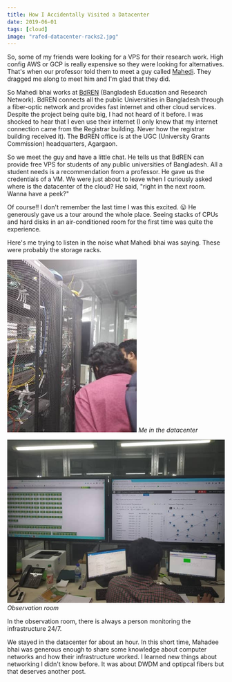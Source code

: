 ```yaml
---
title: How I Accidentally Visited a Datacenter
date: 2019-06-01
tags: [cloud]
image: "rafed-datacenter-racks2.jpg"
---
```


So, some of my friends were looking for a VPS for their research work. High config AWS or GCP is really expensive so they were looking for alternatives. That's when our professor told them to meet a guy called [Mahedi](https://www.facebook.com/mahedi.cse). They dragged me along to meet him and I'm glad that they did.

So Mahedi bhai works at [BdREN](https://www.bdren.net.bd/) (Bangladesh Education and Research Network). BdREN connects all the public Universities in Bangladesh through a fiber-optic network and provides fast internet and other cloud services. Despite the project being quite big, I had not heard of it before. I was shocked to hear that I even use their internet (I only knew that my internet connection came from the Registrar building. Never how the registrar building received it). The BdREN office is at the UGC (University Grants Commission) headquarters, Agargaon.

So we meet the guy and have a little chat. He tells us that BdREN can provide free VPS for students of any public universities of Bangladesh. All a student needs is a recommendation from a professor. He gave us the credentials of a VM. We were just about to leave when I curiously asked where is the datacenter of the cloud? He said, "right in the next room. Wanna have a peek?"

Of course!! I don't remember the last time I was this excited. 😛 He generously gave us a tour around the whole place. Seeing stacks of CPUs and hard disks in an air-conditioned room for the first time was quite the experience.

Here's me trying to listen in the noise what Mahedi bhai was saying. These were probably the storage racks.

![Rafed in datacenter](./rafed-datacenter-racks.jpg)
*Me in the datacenter*

![Rafed in datacenter monitor room](./rafed-datacenter-monitor.jpg)
*Observation room*

In the observation room, there is always a person monitoring the infrastructure 24/7.

We stayed in the datacenter for about an hour. In this short time, Mahadee bhai was generous enough to share some knowledge about computer networks and how their infrastructure worked. I learned new things about networking I didn't know before. It was about DWDM and optipcal fibers but that deserves another post.

